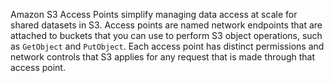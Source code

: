 Amazon S3 Access Points simplify managing data access at scale for shared datasets in S3. Access points are named network endpoints that are attached to buckets that you can use to perform S3 object operations, such as `GetObject` and `PutObject`. Each access point has distinct permissions and network controls that S3 applies for any request that is made through that access point.